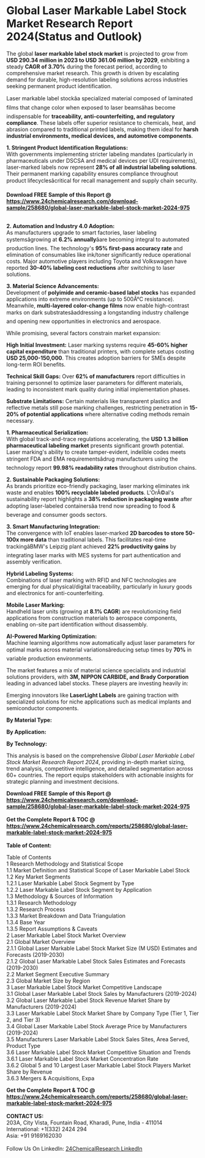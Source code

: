 <h1>Global Laser Markable Label Stock Market Research Report 2024(Status and Outlook)</h1><p>The global <strong>laser markable label stock market</strong> is projected to grow from <strong>USD 290.34 million in 2023 to USD 361.06 million by 2029</strong>, exhibiting a steady <strong>CAGR of 3.70%</strong> during the forecast period, according to comprehensive market research. This growth is driven by escalating demand for durable, high-resolution labeling solutions across industries seeking permanent product identification.</p><p>Laser markable label stockâa specialized material composed of laminated films that change color when exposed to laser beamsâhas become indispensable for <strong>traceability, anti-counterfeiting, and regulatory compliance</strong>. These labels offer superior resistance to chemicals, heat, and abrasion compared to traditional printed labels, making them ideal for <strong>harsh industrial environments, medical devices, and automotive components</strong>.</p><p><strong>1. Stringent Product Identification Regulations:</strong><br>
With governments implementing stricter labeling mandates (particularly in pharmaceuticals under DSCSA and medical devices per UDI requirements), laser-marked labels now represent <strong>28% of all industrial labeling solutions</strong>. Their permanent marking capability ensures compliance throughout product lifecyclesâcritical for recall management and supply chain security.</p><div><b>Download FREE Sample of this Report @ 
            <a href="https://www.24chemicalresearch.com/download-sample/258680/global-laser-markable-label-stock-market-2024-975">
            https://www.24chemicalresearch.com/download-sample/258680/global-laser-markable-label-stock-market-2024-975</a></b></div><br><p><strong>2. Automation and Industry 4.0 Adoption:</strong><br>
As manufacturers upgrade to smart factories, laser labeling systemsâgrowing at <strong>6.2% annually</strong>âare becoming integral to automated production lines. The technology's <strong>95% first-pass accuracy rate</strong> and elimination of consumables like ink/toner significantly reduce operational costs. Major automotive players including Toyota and Volkswagen have reported <strong>30-40% labeling cost reductions</strong> after switching to laser solutions.</p><p><strong>3. Material Science Advancements:</strong><br>
Development of <strong>polyimide and ceramic-based label stocks</strong> has expanded applications into extreme environments (up to 500Â°C resistance). Meanwhile, <strong>multi-layered color-change films</strong> now enable high-contrast marks on dark substratesâaddressing a longstanding industry challenge and opening new opportunities in electronics and aerospace.</p><p>While promising, several factors constrain market expansion:</p><p><strong>High Initial Investment:</strong> Laser marking systems require <strong>45-60% higher capital expenditure</strong> than traditional printers, with complete setups costing <strong>USD 25,000-150,000</strong>. This creates adoption barriers for SMEs despite long-term ROI benefits.</p><p><strong>Technical Skill Gaps:</strong> Over <strong>62% of manufacturers</strong> report difficulties in training personnel to optimize laser parameters for different materials, leading to inconsistent mark quality during initial implementation phases.</p><p><strong>Substrate Limitations:</strong> Certain materials like transparent plastics and reflective metals still pose marking challenges, restricting penetration in <strong>15-20% of potential applications</strong> where alternative coding methods remain necessary.</p><p><strong>1. Pharmaceutical Serialization:</strong><br>
With global track-and-trace regulations accelerating, the <strong>USD 1.3 billion pharmaceutical labeling market</strong> presents significant growth potential. Laser marking's ability to create tamper-evident, indelible codes meets stringent FDA and EMA requirementsâdrug manufacturers using the technology report <strong>99.98% readability rates</strong> throughout distribution chains.</p><p><strong>2. Sustainable Packaging Solutions:</strong><br>
As brands prioritize eco-friendly packaging, laser marking eliminates ink waste and enables <strong>100% recyclable labeled products</strong>. L'OrÃ©al's sustainability report highlights a <strong>38% reduction in packaging waste</strong> after adopting laser-labeled containersâa trend now spreading to food &amp; beverage and consumer goods sectors.</p><p><strong>3. Smart Manufacturing Integration:</strong><br>
The convergence with IoT enables laser-marked <strong>2D barcodes to store 50-100x more data</strong> than traditional labels. This facilitates real-time trackingâBMW's Leipzig plant achieved <strong>22% productivity gains</strong> by integrating laser marks with MES systems for part authentication and assembly verification.</p><p><strong>Hybrid Labeling Systems:</strong><br>
	Combinations of laser marking with RFID and NFC technologies are emerging for dual physical/digital traceability, particularly in luxury goods and electronics for anti-counterfeiting.</p><p><strong>Mobile Laser Marking:</strong><br>
	Handheld laser units (growing at <strong>8.1% CAGR</strong>) are revolutionizing field applications from construction materials to aerospace components, enabling on-site part identification without disassembly.</p><p><strong>AI-Powered Marking Optimization:</strong><br>
	Machine learning algorithms now automatically adjust laser parameters for optimal marks across material variationsâreducing setup times by <strong>70%</strong> in variable production environments.</p><p>The market features a mix of material science specialists and industrial solutions providers, with <strong>3M, NIPPON CARBIDE, and Brady Corporation</strong> leading in advanced label stocks. These players are investing heavily in:</p><p>Emerging innovators like <strong>LaserLight Labels</strong> are gaining traction with specialized solutions for niche applications such as medical implants and semiconductor components.</p><p><strong>By Material Type:</strong></p><p><strong>By Application:</strong></p><p><strong>By Technology:</strong></p><p>This analysis is based on the comprehensive <em>Global Laser Markable Label Stock Market Research Report 2024</em>, providing in-depth market sizing, trend analysis, competitive intelligence, and detailed segmentation across 60+ countries. The report equips stakeholders with actionable insights for strategic planning and investment decisions.</p><div><b>Download FREE Sample of this Report @ 
            <a href="https://www.24chemicalresearch.com/download-sample/258680/global-laser-markable-label-stock-market-2024-975">
            https://www.24chemicalresearch.com/download-sample/258680/global-laser-markable-label-stock-market-2024-975</a></b></div><br><div><b>Get the Complete Report & TOC @ 
            <a href="https://www.24chemicalresearch.com/reports/258680/global-laser-markable-label-stock-market-2024-975">
            https://www.24chemicalresearch.com/reports/258680/global-laser-markable-label-stock-market-2024-975</a></b></div><br>
            <b>Table of Content:</b><p>Table of Contents<br />
1 Research Methodology and Statistical Scope<br />
1.1 Market Definition and Statistical Scope of Laser Markable Label Stock<br />
1.2 Key Market Segments<br />
1.2.1 Laser Markable Label Stock Segment by Type<br />
1.2.2 Laser Markable Label Stock Segment by Application<br />
1.3 Methodology & Sources of Information<br />
1.3.1 Research Methodology<br />
1.3.2 Research Process<br />
1.3.3 Market Breakdown and Data Triangulation<br />
1.3.4 Base Year<br />
1.3.5 Report Assumptions & Caveats<br />
2 Laser Markable Label Stock Market Overview<br />
2.1 Global Market Overview<br />
2.1.1 Global Laser Markable Label Stock Market Size (M USD) Estimates and Forecasts (2019-2030)<br />
2.1.2 Global Laser Markable Label Stock Sales Estimates and Forecasts (2019-2030)<br />
2.2 Market Segment Executive Summary<br />
2.3 Global Market Size by Region<br />
3 Laser Markable Label Stock Market Competitive Landscape<br />
3.1 Global Laser Markable Label Stock Sales by Manufacturers (2019-2024)<br />
3.2 Global Laser Markable Label Stock Revenue Market Share by Manufacturers (2019-2024)<br />
3.3 Laser Markable Label Stock Market Share by Company Type (Tier 1, Tier 2, and Tier 3)<br />
3.4 Global Laser Markable Label Stock Average Price by Manufacturers (2019-2024)<br />
3.5 Manufacturers Laser Markable Label Stock Sales Sites, Area Served, Product Type<br />
3.6 Laser Markable Label Stock Market Competitive Situation and Trends<br />
3.6.1 Laser Markable Label Stock Market Concentration Rate<br />
3.6.2 Global 5 and 10 Largest Laser Markable Label Stock Players Market Share by Revenue<br />
3.6.3 Mergers & Acquisitions, Expa</p><div><b>Get the Complete Report & TOC @ 
            <a href="https://www.24chemicalresearch.com/reports/258680/global-laser-markable-label-stock-market-2024-975">
            https://www.24chemicalresearch.com/reports/258680/global-laser-markable-label-stock-market-2024-975</a></b></div><br><b>CONTACT US:</b><br>
            203A, City Vista, Fountain Road, Kharadi, Pune, India - 411014<br>
            International: +1(332) 2424 294<br>
            Asia: +91 9169162030 <br><br>
            Follow Us On LinkedIn: <a href="https://www.linkedin.com/company/24chemicalresearch/">24ChemicalResearch LinkedIn</a>